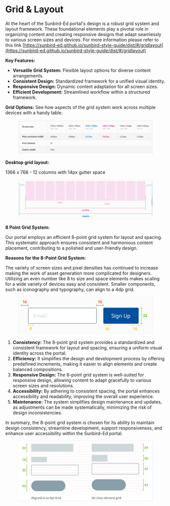 # Grid & Layout

At the heart of the Sunbird-Ed portal's design is a robust grid system and layout framework. These foundational elements play a pivotal role in organizing content and creating responsive designs that adapt seamlessly to various screen sizes and devices. For more information please refer to this link [https://sunbird-ed.github.io/sunbird-style-guide/dist/#/gridlayout](https://sunbird-ed.github.io/sunbird-style-guide/dist/#/gridlayout)

**Key Features:**

* **Versatile Grid System:** Flexible layout options for diverse content arrangements.
* **Consistent Design:** Standardized framework for a unified visual identity.
* **Responsive Design:** Dynamic content adaptation for all screen sizes.
* **Efficient Development:** Streamlined workflow within a structured framework.

**Grid Options:** See how aspects of the grid system work across multiple devices with a handy table.

<figure><img src="../../../../../.gitbook/assets/image (36).png" alt=""><figcaption></figcaption></figure>

**Desktop grid layout:**

1366 x 768 - 12 columns with 14px gutter space

<figure><img src="../../../../../.gitbook/assets/image (37).png" alt=""><figcaption></figcaption></figure>

**8 Point Grid System:**

Our portal employs an efficient 8-point grid system for layout and spacing. This systematic approach ensures consistent and harmonious content placement, contributing to a polished and user-friendly design.

**Reasons for the 8-Point Grid System:**

The variety of screen sizes and pixel densities has continued to increase making the work of asset generation more complicated for designers. Utilizing an even number like 8 to size and space elements makes scaling for a wide variety of devices easy and consistent. Smaller components, such as iconography and typography, can align to a 4dp grid.

<figure><img src="../../../../../.gitbook/assets/image (40).png" alt=""><figcaption></figcaption></figure>

1. **Consistency:** The 8-point grid system provides a standardized and consistent framework for layout and spacing, ensuring a uniform visual identity across the portal.
2. **Efficiency:** It simplifies the design and development process by offering predefined increments, making it easier to align elements and create balanced compositions.
3. **Responsive Design:** The 8-point grid system is well-suited for responsive design, allowing content to adapt gracefully to various screen sizes and resolutions.
4. **Accessibility:** By adhering to consistent spacing, the portal enhances accessibility and readability, improving the overall user experience.
5. **Maintenance:** The system simplifies design maintenance and updates, as adjustments can be made systematically, minimizing the risk of design inconsistencies.

In summary, the 8-point grid system is chosen for its ability to maintain design consistency, streamline development, support responsiveness, and enhance user accessibility within the Sunbird-Ed portal.

<figure><img src="../../../../../.gitbook/assets/image (38).png" alt=""><figcaption></figcaption></figure>
